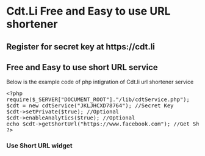 # Cdt.Li Free and Easy to use URL shortener
<h2> Register for secret key at https://cdt.li </h2>
<h2>Free and Easy to use short URL service</h2>
<p>Below is the example code of php intigration of Cdt.li url shortener service </p>
<pre>
&lt;?php 
require($_SERVER["DOCUMENT_ROOT"]."/lib/cdtService.php");
$cdt = new cdtService("JKLJHCXD78764"); //Secret Key
$cdt->setPrivate($true); //Optional
$cdt->enableAnalytics($true); //Optional
echo $cdt->getShortUrl("https://www.facebook.com"); //Get Short URL
?&gt;
</pre>
<h3> Use Short URL widget </h3>
<div id="cdt_widget"></div>
<script async src="//cdt.li/widget.js"></script>
<pre>

</pre>
